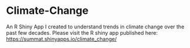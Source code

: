 # Climate-Change
An R Shiny App I created to understand trends in climate change over the past few decades. Please visit the R shiny app published here: https://summat.shinyapps.io/climate_change/
